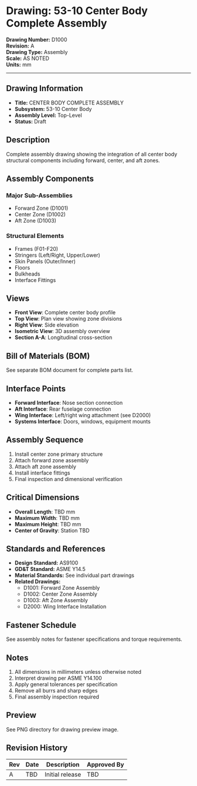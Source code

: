 # Drawing: 53-10 Center Body Complete Assembly

**Drawing Number:** D1000  
**Revision:** A  
**Drawing Type:** Assembly  
**Scale:** AS NOTED  
**Units:** mm  

---

## Drawing Information

- **Title:** CENTER BODY COMPLETE ASSEMBLY
- **Subsystem:** 53-10 Center Body
- **Assembly Level:** Top-Level
- **Status:** Draft

## Description

Complete assembly drawing showing the integration of all center body structural components including forward, center, and aft zones.

## Assembly Components

### Major Sub-Assemblies
- Forward Zone (D1001)
- Center Zone (D1002)
- Aft Zone (D1003)

### Structural Elements
- Frames (F01-F20)
- Stringers (Left/Right, Upper/Lower)
- Skin Panels (Outer/Inner)
- Floors
- Bulkheads
- Interface Fittings

## Views

- **Front View**: Complete center body profile
- **Top View**: Plan view showing zone divisions
- **Right View**: Side elevation
- **Isometric View**: 3D assembly overview
- **Section A-A**: Longitudinal cross-section

## Bill of Materials (BOM)

See separate BOM document for complete parts list.

## Interface Points

- **Forward Interface**: Nose section connection
- **Aft Interface**: Rear fuselage connection
- **Wing Interface**: Left/right wing attachment (see D2000)
- **Systems Interface**: Doors, windows, equipment mounts

## Assembly Sequence

1. Install center zone primary structure
2. Attach forward zone assembly
3. Attach aft zone assembly
4. Install interface fittings
5. Final inspection and dimensional verification

## Critical Dimensions

- **Overall Length**: TBD mm
- **Maximum Width**: TBD mm
- **Maximum Height**: TBD mm
- **Center of Gravity**: Station TBD

## Standards and References

- **Design Standard:** AS9100
- **GD&T Standard:** ASME Y14.5
- **Material Standards:** See individual part drawings
- **Related Drawings:**
  - D1001: Forward Zone Assembly
  - D1002: Center Zone Assembly
  - D1003: Aft Zone Assembly
  - D2000: Wing Interface Installation

## Fastener Schedule

See assembly notes for fastener specifications and torque requirements.

## Notes

1. All dimensions in millimeters unless otherwise noted
2. Interpret drawing per ASME Y14.100
3. Apply general tolerances per specification
4. Remove all burrs and sharp edges
5. Final assembly inspection required

## Preview

See PNG directory for drawing preview image.

## Revision History

| Rev | Date | Description | Approved By |
|-----|------|-------------|-------------|
| A | TBD | Initial release | TBD |
